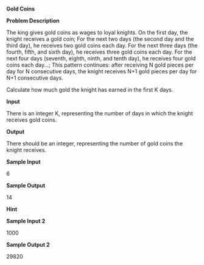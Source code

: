 **Gold Coins**

**Problem Description**

The king gives gold coins as wages to loyal knights. On the first day, the knight receives a gold coin; For the next two days (the second day and the third day), he receives two gold coins each day. For the next three days (the fourth, fifth, and sixth day), he receives three gold coins each day. For the next four days (seventh, eighth, ninth, and tenth day), he receives four gold coins each day\...; This pattern continues: after receiving N gold pieces per day for N consecutive days, the knight receives N+1 gold pieces per day for N+1 consecutive days.

Calculate how much gold the knight has earned in the first K days.

**Input**

There is an integer K, representing the number of days in which the knight receives gold coins.

**Output**

There should be an integer, representing the number of gold coins the knight receives.

**Sample Input**

6

**Sample Output**

14

**Hint**

**Sample Input 2**

1000

**Sample Output 2**

29820
